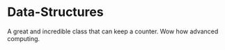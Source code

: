 # Data-Structures

A great and incredible class that can keep a counter. Wow how advanced computing.
